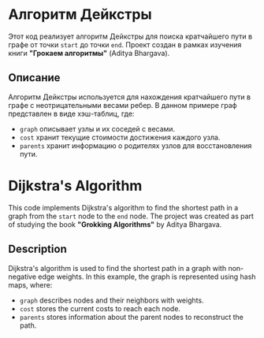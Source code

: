 # Алгоритм Дейкстры

Этот код реализует алгоритм Дейкстры для поиска кратчайшего пути в графе от точки `start` до точки `end`. Проект создан в рамках изучения книги **"Грокаем алгоритмы"** (Aditya Bhargava).

## Описание
Алгоритм Дейкстры используется для нахождения кратчайшего пути в графе с неотрицательными весами ребер. В данном примере граф представлен в виде хэш-таблиц, где:
- `graph` описывает узлы и их соседей с весами.
- `cost` хранит текущие стоимости достижения каждого узла.
- `parents` хранит информацию о родителях узлов для восстановления пути.

# Dijkstra's Algorithm

This code implements Dijkstra's algorithm to find the shortest path in a graph from the `start` node to the `end` node. The project was created as part of studying the book **"Grokking Algorithms"** by Aditya Bhargava.

## Description
Dijkstra's algorithm is used to find the shortest path in a graph with non-negative edge weights. In this example, the graph is represented using hash maps, where:
- `graph` describes nodes and their neighbors with weights.
- `cost` stores the current costs to reach each node.
- `parents` stores information about the parent nodes to reconstruct the path.
